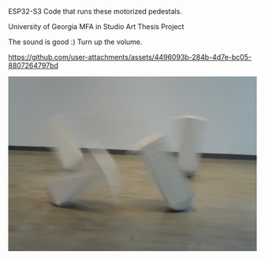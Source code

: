 ESP32-S3 Code that runs these motorized pedestals.

University of Georgia MFA in Studio Art Thesis Project

The sound is good :) Turn up the volume.

https://github.com/user-attachments/assets/4496093b-284b-4d7e-bc05-8807264797bd



![Blurry Pedestal](assets/hubrisBlurSmall.jpg)
